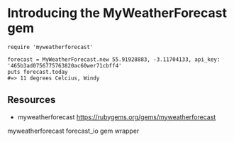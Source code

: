 # Introducing the MyWeatherForecast gem

    require 'myweatherforecast'

    forecast = MyWeatherForecast.new 55.91928883, -3.11704133, api_key: '465b3ad0756775763820ac60wer71cbff4'
    puts forecast.today
    #=> 11 degrees Celcius, Windy

## Resources

* myweatherforecast https://rubygems.org/gems/myweatherforecast

myweatherforecast forecast_io gem wrapper

